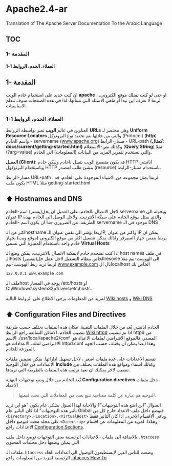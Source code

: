 # Apache2.4-ar
Translation of The Apache Server Documentation To the Arabic Language

## TOC
### 1- المقدمة
#### 1-1 العملاء، الخدم، الروابط



## 1- المقدمة
ان كنت جديد على استخدام خادم الويب **apache** ، او حتى لو كنت تمتلك
موقع الكتروني، لربما لا تعرف اين تبدا او ماهي الاسئلة التي تسألها. لذا في هذه الصفحات
سوف تتعلم الاساسيات.

### 1-1 العملاء، الخدم، الروابط
العناوين في عالم **الويب** تعبر بواسطة الروابط **URLs**
وهي مختصر لـ **Uniform Resource Locators**
والتي من خلالها يتم تحديد نوع البروتوكل (Protocol)
 (**http**)
 واسم الخادم - servername (www.apache.org)
مسار-الرابط - URL-path __(كمثال: docs/current/getting-started.html)__
وكذلك نص-الاستعلام (**Query String**) مثلا
(?arg=value)
والتي تستخدم لتمرير المزيد من البيانات (المعلومات) الى الخادم.

**العميل (Client)**:
قد يكون متصفح الويب يتصل باخادم وليكن خادم HTTP اباتشي
وباستخدام البرتوكول HTTP
ينشئ طلب لمصدر (resource)
باستخدام مسار-الرابط.

مسار-الرابط URL-path :
لربما يمثل مجموعة من الاشياء الموجودة على الخادم، قد يكون
ملف HTML مثلا getting-started.html



## :arrow_up: Hostnames and DNS
لاجل الاتصال بالخادم، على العميل ان يحل(يفسر) اسم-الخادم servername ويحوله الى عنوان IP
والذي يمثل موقع الخادم على سبكة الانترنيت. ولاجل الوصل الى الخادم بهذه الطريقة، من الضروري جدا ان يكون اسم -الخادم servername موجود في الـ DNS

اكثر من الـhostname  ربما يؤشر الى نفس عنوان الـIP,
واكثر من عنوان IP يمكن ان يربط بنفس
جهاز السيرفر
ولذلك يمكن تشغيل اكثر من موقع الكتروني (موقع ويب) بجهاز خادم واحد
بأستخدام المميزة التي تسمى
**Virtual Hosts**

اذا كنت تسخدم خادم لايمكنه الاتصال بالانترنيت، يمكن وضع الـ host names
في ملف الـhosts الخاص بنظام التشغيل
لاجل عمل حل(تفسير)resovle  الى الهوست-نيم
مثلا لربما تريد ربط الهوست-نيم www.example.com بال الlocalhost الخاص بك
```
127.0.0.1 www.example.com
```

ملف الـhost يوجد في
المسار
/etc/hosts
او
C:\Windows\system32\drivers\etc\hosts.

لمزيد من المعلومات يرجى الاطلاع على الروابط التالية
[Wiki hosts](http://en.wikipedia.org/wiki/Hosts_(file))
 و
[Wiki DNS](http://en.wikipedia.org/wiki/Domain_Name_System)


## ⬆️ Configuration Files and Directives
الخادم اباتشي يٌعد من خلال الملفات النصية،
مكان هذه الملفات يختلف حسب طريقة تنصيب الخادم،
الاماكن الشائعة راجع الرابط
[Wiki httpd](http://wiki.apache.org/httpd/DistrosDefaultLayout)
اذا تم تنصيب httpd من المصدر،
فالموقع الافتراضي لملفات الاعداد هو
<span dir="ltr">
/usr/local/apache2/conf
</span>
.
الاسم الافتراضي لملف الاعدادات هو httpd.conf
وهذا ايضا يمكن ان يختلف حسب الجهة الموزعة للخادم.

تقسم الاعدادات على عدة ملفات اصغر ، لاجل تسهيل اداراتها.
يمكن تضمين ملفات الاعدادات من خلال التوجيه
**Include**
وكذلك اسماء ومواقع هذه الملفات يحتلف من تنصيب لاخر
يمكنك ان تعيد ترتيب هذه الملفات بالطريقة التي تريدها.

يٌعد الخادم من خلال وضع توجيهات-التهئية  **Configuration directives**  دخل ملفات الاعداد
> التوجيه هو عبارة عن كلمة مفتاحية تتبع بعدد من المعاملات التي تحدد قيمتها.

السؤال "اين اضع هذه التوجيهات"؟
والاجابة لهذا السؤل بشكل عام يكون "هو اين تريد تأثير هذه التوجيهات"
اذا كان التاثير عام Global فتوضع داخل
ملف-الاعداد خارج كل من
``
<Directory>,<Location>,<VirtualHost>
``
وباقي الاقسام الاخرى.
اذا كان التاثير فقط على مجلد محدد فتوضع داخل ``<Directroy>``
وهكذا. لمزيد من المعلومات عن اقسام الاعدادات راجع
[Configuration Sections](https://httpd.apache.org/docs/2.4/sections.html).

بالاضافة الى ملفات-الاعدادات الرئيسية بعض التوجهات توضع داخل ملف ``.htaccess`` التي يمكن وضعها دخل مجلدات المحتوى

ملفات الـ``.htaccess`` وضعت للناس الذين لايستطيعون الوصول الى اعدادات الخاد الرئيسية
لمزيد من المعلومات راجع
[.htacces How To](https://httpd.apache.org/docs/2.4/howto/htaccess.html)
